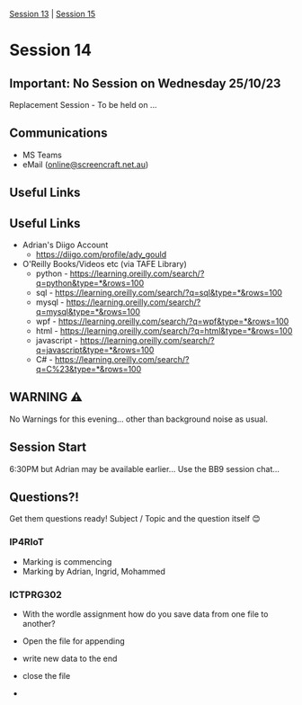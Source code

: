 [Session 13](../session_13/OSS-13-Programming.md) | [Session 15](../session_15/OSS-15-Programming.md)

# Session 14

## Important: No Session on Wednesday 25/10/23
Replacement Session - To be held on ...

## Communications

- MS Teams
- eMail (online@screencraft.net.au)

## Useful Links

## Useful Links
- Adrian's Diigo Account 
  - https://diigo.com/profile/ady_gould
- O'Reilly Books/Videos etc (via TAFE Library)
  - python -  https://learning.oreilly.com/search/?q=python&type=*&rows=100
  - sql -  https://learning.oreilly.com/search/?q=sql&type=*&rows=100
  - mysql -  https://learning.oreilly.com/search/?q=mysql&type=*&rows=100
  - wpf -  https://learning.oreilly.com/search/?q=wpf&type=*&rows=100
  - html -  https://learning.oreilly.com/search/?q=html&type=*&rows=100
  - javascript -  https://learning.oreilly.com/search/?q=javascript&type=*&rows=100
  - C# -  https://learning.oreilly.com/search/?q=C%23&type=*&rows=100


## WARNING ⚠️

No Warnings for this evening... other than background noise as usual.

## Session Start

6:30PM but Adrian may be available earlier...
Use the BB9 session chat...

## Questions?!

Get them questions ready!
Subject / Topic and the question itself 😊

### IP4RIoT
- Marking is commencing
- Marking by Adrian, Ingrid, Mohammed

### ICTPRG302
- With the wordle assignment how do you save data from one file to another?

- Open the file for appending
- write new data to the end
- close the file
- 


